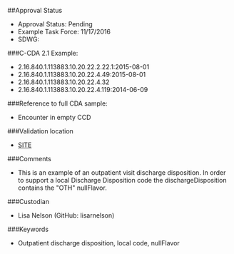 ##Approval Status 

* Approval Status: Pending
* Example Task Force: 11/17/2016
* SDWG: 

###C-CDA 2.1 Example: 

* 2.16.840.1.113883.10.20.22.2.22.1:2015-08-01
* 2.16.840.1.113883.10.20.22.4.49:2015-08-01
* 2.16.840.1.113883.10.20.22.4.32
* 2.16.840.1.113883.10.20.22.4.119:2014-06-09

###Reference to full CDA sample:
* Encounter in empty CCD


###Validation location

* [SITE](https://sitenv.org/c-cda-validator)


###Comments

* This is an example of an outpatient visit discharge disposition. In order to support a local Discharge Disposition code the dischargeDisposition contains the "OTH" nullFlavor.

###Custodian

* Lisa Nelson (GitHub: lisarnelson)



###Keywords

* Outpatient discharge disposition, local code, nullFlavor
